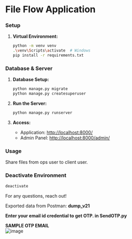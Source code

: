 # File Flow Application

### Setup

1. **Virtual Environment:**
   ```bash
   python -m venv venv
   .\venv\Scripts\activate  # Windows
   pip install -r requirements.txt
   ```

### Database & Server

1. **Database Setup:**
   ```bash
   python manage.py migrate
   python manage.py createsuperuser
   ```

2. **Run the Server:**
   ```bash
   python manage.py runserver
   ```

3. **Access:**
   - Application: [http://localhost:8000/](http://localhost:8000/)
   - Admin Panel: [http://localhost:8000/admin/](http://localhost:8000/admin/)

### Usage

Share files from ops user to client user.

### Deactivate Environment

```bash
deactivate
```

For any questions, reach out!

Exported data from Postman: **dump_v21**

**Enter your email id credential to get OTP. in SendOTP.py**

**SAMPLE OTP EMAIL** <br>
![image](https://github.com/hitensam/FlileFlow/assets/30778907/a0f027f7-f80f-4f74-a04e-7e45ce9df8d9)
